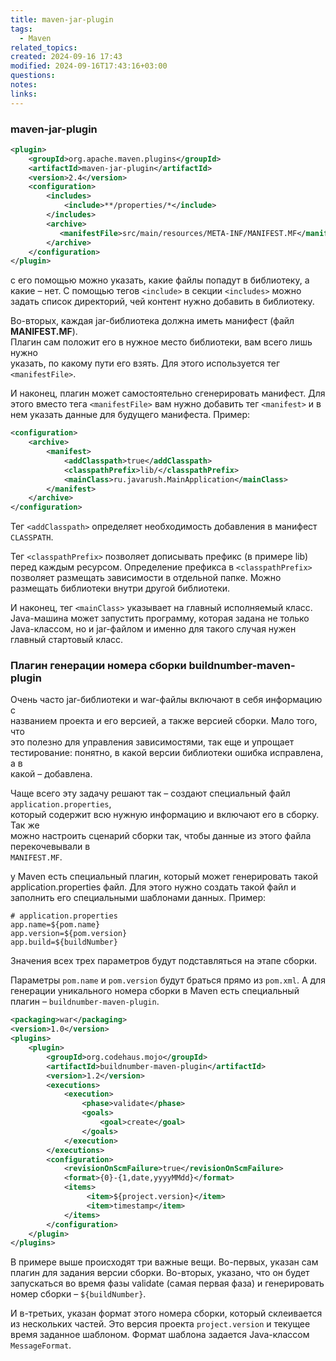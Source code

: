 ```yaml
---
title: maven-jar-plugin
tags:
  - Maven
related_topics: 
created: 2024-09-16 17:43
modified: 2024-09-16T17:43:16+03:00
questions: 
notes: 
links: 
---
```



### maven-jar-plugin

```XML
<plugin>
    <groupId>org.apache.maven.plugins</groupId>
    <artifactId>maven-jar-plugin</artifactId>
    <version>2.4</version>
    <configuration>
        <includes>
            <include>**/properties/*</include>
        </includes>
        <archive>
           <manifestFile>src/main/resources/META-INF/MANIFEST.MF</manifestFile>
        </archive>
    </configuration>
</plugin>
```

с его помощью можно указать, какие файлы попадут в библиотеку, а какие – нет. С помощью тегов `<include>` в секции `<includes>` можно задать список директорий, чей контент нужно добавить в библиотеку.

Во-вторых, каждая jar-библиотека должна иметь манифест (файл **MANIFEST.MF**).  
Плагин сам положит его в нужное место библиотеки, вам всего лишь нужно  
указать, по какому пути его взять. Для этого используется тег  
`<manifestFile>`.

И наконец, плагин может самостоятельно сгенерировать манифест. Для этого вместо тега `<manifestFile>` вам нужно добавить тег `<manifest>` и в нем указать данные для будущего манифеста. Пример:

```XML
<configuration>
    <archive>
        <manifest>
            <addClasspath>true</addClasspath>
            <classpathPrefix>lib/</classpathPrefix>
            <mainClass>ru.javarush.MainApplication</mainClass>
        </manifest>
    </archive>
</configuration>
```

Тег `<addClasspath>` определяет необходимость добавления в манифест `CLASSPATH`.

Тег `<classpathPrefix>` позволяет дописывать префикс (в примере lib) перед каждым ресурсом. Определение префикса в `<classpathPrefix>` позволяет размещать зависимости в отдельной папке. Можно размещать библиотеки внутри другой библиотеки.

И наконец, тег `<mainClass>` указывает на главный исполняемый класс. Java-машина может запустить программу, которая задана не только Java-классом, но и jar-файлом и именно для такого случая нужен главный стартовый класс.

### Плагин генерации номера сборки buildnumber-maven-plugin

Очень часто jar-библиотеки и war-файлы включают в себя информацию с  
названием проекта и его версией, а также версией сборки. Мало того, что  
это полезно для управления зависимостями, так еще и упрощает  
тестирование: понятно, в какой версии библиотеки ошибка исправлена, а в  
какой – добавлена.  

Чаще всего эту задачу решают так – создают специальный файл `application.properties`,  
который содержит всю нужную информацию и включают его в сборку. Так же  
можно настроить сценарий сборки так, чтобы данные из этого файла  
перекочевывали в  
`MANIFEST.MF`.

у Maven есть специальный плагин, который может генерировать такой  
application.properties файл. Для этого нужно создать такой файл и  
заполнить его специальными шаблонами данных. Пример:  

```Plain
# application.properties
app.name=${pom.name}
app.version=${pom.version}
app.build=${buildNumber}
```

Значения всех трех параметров будут подставляться на этапе сборки.

Параметры `pom.name` и `pom.version` будут браться прямо из `pom.xml`. А для генерации уникального номера сборки в Maven есть специальный плагин – `buildnumber-maven-plugin`.

```XML
<packaging>war</packaging>
<version>1.0</version>
<plugins>
    <plugin>
        <groupId>org.codehaus.mojo</groupId>
        <artifactId>buildnumber-maven-plugin</artifactId>
        <version>1.2</version>
        <executions>
            <execution>
                <phase>validate</phase>
                <goals>
                    <goal>create</goal>
                </goals>
            </execution>
        </executions>
        <configuration>
            <revisionOnScmFailure>true</revisionOnScmFailure>
            <format>{0}-{1,date,yyyyMMdd}</format>
            <items>
                 <item>${project.version}</item>
                 <item>timestamp</item>
            </items>
        </configuration>
    </plugin>
</plugins>
```

В примере выше происходят три важные вещи. Во-первых, указан сам плагин для задания версии сборки. Во-вторых, указано, что он будет запускаться во время фазы validate (самая первая фаза) и генерировать номер сборки – `${buildNumber}`.

И в-третьих, указан формат этого номера сборки, который склеивается из нескольких частей. Это версия проекта `project.version` и текущее время заданное шаблоном. Формат шаблона задается Java-классом `MessageFormat`.

  